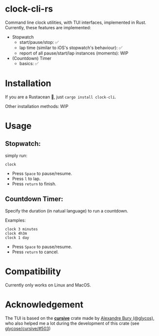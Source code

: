 # clock-cli-rs

Command line clock utilities, with TUI interfaces, implemented in Rust. Currently, these features are implemented:

- Stopwatch
  - start/pause/stop: ✅
  - lap time (similar to iOS's stopwatch's behaviour): ✅
  - report of all pause/start/lap instances (moments): WIP
- (Countdown) Timer
  - basics: ✅

# Installation

If you are a Rustacean 🦀️, just `cargo install clock-cli`.

Other installation methods: WIP

# Usage

## Stopwatch:

simply run:

```
clock
```

- Press `Space` to pause/resume.
- Press `l` to lap.
- Press `return` to finish.

## Countdown Timer:

Specify the duration (in natual language) to run a countdown.

Examples:

```
clock 3 minutes
clock 4h3m
clock 1 day
```

- Press `Space` to pause/resume.
- Press `return` to cancel.

# Compatibility

Currently only works on Linux and MacOS.

# Acknowledgement

The TUI is based on the [**cursive**](https://github.com/gyscos/cursive) crate made by [Alexandre Bury (@glycos)](https://github.com/gyscos), who also helped me a lot during the development of this crate (see [glycose/cursive/#503](https://github.com/gyscos/cursive/pull/503))